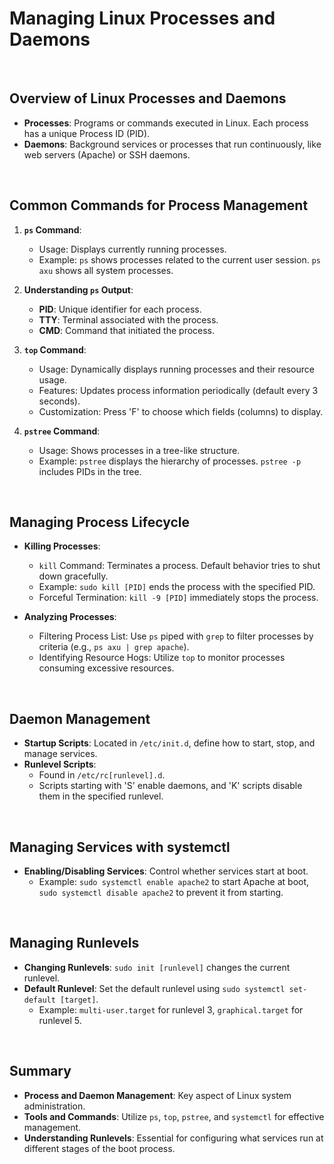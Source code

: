 # Managing Linux Processes and Daemons

<br>

## Overview of Linux Processes and Daemons

- **Processes**: Programs or commands executed in Linux. Each process has a unique Process ID (PID).
- **Daemons**: Background services or processes that run continuously, like web servers (Apache) or SSH daemons.

<br>

## Common Commands for Process Management

1. **`ps` Command**:
   - Usage: Displays currently running processes.
   - Example: `ps` shows processes related to the current user session. `ps axu` shows all system processes.

2. **Understanding `ps` Output**:
   - **PID**: Unique identifier for each process.
   - **TTY**: Terminal associated with the process.
   - **CMD**: Command that initiated the process.

3. **`top` Command**:
   - Usage: Dynamically displays running processes and their resource usage.
   - Features: Updates process information periodically (default every 3 seconds).
   - Customization: Press 'F' to choose which fields (columns) to display.

4. **`pstree` Command**:
   - Usage: Shows processes in a tree-like structure.
   - Example: `pstree` displays the hierarchy of processes. `pstree -p` includes PIDs in the tree.

<br>

## Managing Process Lifecycle

- **Killing Processes**:
  - `kill` Command: Terminates a process. Default behavior tries to shut down gracefully.
  - Example: `sudo kill [PID]` ends the process with the specified PID.
  - Forceful Termination: `kill -9 [PID]` immediately stops the process.

- **Analyzing Processes**:
  - Filtering Process List: Use `ps` piped with `grep` to filter processes by criteria (e.g., `ps axu | grep apache`).
  - Identifying Resource Hogs: Utilize `top` to monitor processes consuming excessive resources.

<br>

## Daemon Management

- **Startup Scripts**: Located in `/etc/init.d`, define how to start, stop, and manage services.
- **Runlevel Scripts**:
  - Found in `/etc/rc[runlevel].d`.
  - Scripts starting with 'S' enable daemons, and 'K' scripts disable them in the specified runlevel.

<br>

## Managing Services with systemctl

- **Enabling/Disabling Services**: Control whether services start at boot.
  - Example: `sudo systemctl enable apache2` to start Apache at boot, `sudo systemctl disable apache2` to prevent it from starting.

<br>

## Managing Runlevels

- **Changing Runlevels**: `sudo init [runlevel]` changes the current runlevel.
- **Default Runlevel**: Set the default runlevel using `sudo systemctl set-default [target]`.
  - Example: `multi-user.target` for runlevel 3, `graphical.target` for runlevel 5.

<br>

## Summary

- **Process and Daemon Management**: Key aspect of Linux system administration.
- **Tools and Commands**: Utilize `ps`, `top`, `pstree`, and `systemctl` for effective management.
- **Understanding Runlevels**: Essential for configuring what services run at different stages of the boot process.
